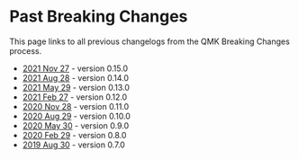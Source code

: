 # Past Breaking Changes

This page links to all previous changelogs from the QMK Breaking Changes process.

* [2021 Nov 27](ChangeLog/20211127.md) - version 0.15.0
* [2021 Aug 28](ChangeLog/20210828.md) - version 0.14.0
* [2021 May 29](ChangeLog/20210529.md) - version 0.13.0
* [2021 Feb 27](ChangeLog/20210227.md) - version 0.12.0
* [2020 Nov 28](ChangeLog/20201128.md) - version 0.11.0
* [2020 Aug 29](ChangeLog/20200829.md) - version 0.10.0
* [2020 May 30](ChangeLog/20200530.md) - version 0.9.0
* [2020 Feb 29](ChangeLog/20200229.md) - version 0.8.0
* [2019 Aug 30](ChangeLog/20190830.md) - version 0.7.0
